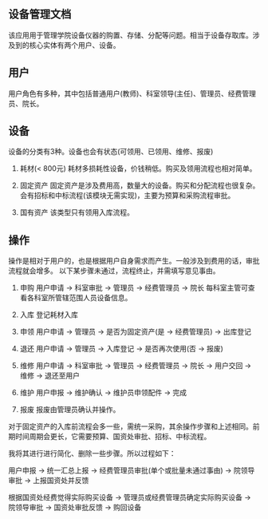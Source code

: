 ## 设备管理文档

该应用用于管理学院设备仪器的购置、存储、分配等问题。相当于设备存取库。涉及到的核心实体有两个用户、设备。

## 用户

用户角色有多种，其中包括普通用户(教师)、科室领导(主任)、管理员、经费管理员、院长。

## 设备

设备的分类有3种。设备也会有状态(可领用、已领用、维修、报废)

1. 耗材(< 800元)
耗材多损耗性设备，价钱稍低。购买及领用流程也相对简单。

2. 固定资产
固定资产是涉及费用高，数量大的设备。购买和分配流程也很复杂。会有招标和中标流程(该模块无需实现)，主要为预算和采购流程审批。

3. 国有资产
该类型只有领用入库流程。

## 操作

操作是相对于用户的，也是根据用户自身需求而产生。一般涉及到费用的话，审批流程就会增多。
以下某步骤未通过，流程终止，并需填写意见事由。

1. 申购
用户申请 -> 科室审批 -> 管理员 -> 经费管理员 -> 院长
每科室主管可查看各科室所管辖范围人员设备信息。

2. 入库
登记耗材入库

3. 申领
用户申请 -> 管理员 -> 是否为固定资产(是 -> 经费管理员) -> 出库登记

4. 退还
用户申请 -> 管理员 -> 入库登记 -> 是否再次使用(否 -> 报废)

5. 维修
用户申请 -> 科室审批 -> 管理员 -> 经费管理员 -> 院长 -> 用户交回 -> 维修 -> 退还至用户

6. 维护
用户申报 -> 维护确认 -> 维护员申领配件 -> 完成

7. 报废
报废由管理员确认并操作。

对于固定资产的入库前流程会多一些，需统一采购，其余操作步骤和上述相同。前期时间周期会更长，它需要预算、国资处审批、招标、中标流程。

我将其进行进行简化、删除一些步骤。所以过程如下：

用户申报 -> 统一汇总上报 -> 经费管理员审批(单个或批量未通过事由) -> 院领导审批 -> 上报国资处并反馈

根据国资处经费觉得实际购买设备 -> 管理员或经费管理员确定实际购买设备 -> 院领导审批 -> 国资处审批反馈 -> 购回设备
